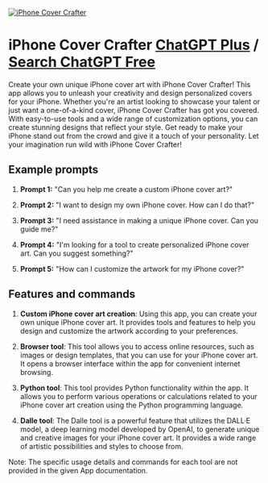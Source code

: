 
[![iPhone Cover Crafter](https://files.oaiusercontent.com/file-zd0Z4bJTdqsU1bZpsOZLI3lM?se=2123-10-16T11%3A01%3A28Z&sp=r&sv=2021-08-06&sr=b&rscc=max-age%3D31536000%2C%20immutable&rscd=attachment%3B%20filename%3D42fbc2e8-8295-442b-8e22-70f5c960d659.png&sig=a4TgGYp/OmSK3OAcp/AY/DV3ARYpADB3wbwU3/Wq/js%3D)](https://chat.openai.com/g/g-tDgzoMsuz-iphone-cover-crafter)

# iPhone Cover Crafter [ChatGPT Plus](https://chat.openai.com/g/g-tDgzoMsuz-iphone-cover-crafter) / [Search ChatGPT Free](https://gptcall.net/index.html#/?search=iPhone%20Cover%20Crafter)

Create your own unique iPhone cover art with iPhone Cover Crafter! This app allows you to unleash your creativity and design personalized covers for your iPhone. Whether you're an artist looking to showcase your talent or just want a one-of-a-kind cover, iPhone Cover Crafter has got you covered. With easy-to-use tools and a wide range of customization options, you can create stunning designs that reflect your style. Get ready to make your iPhone stand out from the crowd and give it a touch of your personality. Let your imagination run wild with iPhone Cover Crafter!

## Example prompts

1. **Prompt 1:** "Can you help me create a custom iPhone cover art?"

2. **Prompt 2:** "I want to design my own iPhone cover. How can I do that?"

3. **Prompt 3:** "I need assistance in making a unique iPhone cover. Can you guide me?"

4. **Prompt 4:** "I'm looking for a tool to create personalized iPhone cover art. Can you suggest something?"

5. **Prompt 5:** "How can I customize the artwork for my iPhone cover?"

## Features and commands

1. **Custom iPhone cover art creation**: Using this app, you can create your own unique iPhone cover art. It provides tools and features to help you design and customize the artwork according to your preferences.

2. **Browser tool**: This tool allows you to access online resources, such as images or design templates, that you can use for your iPhone cover art. It opens a browser interface within the app for convenient internet browsing.

3. **Python tool**: This tool provides Python functionality within the app. It allows you to perform various operations or calculations related to your iPhone cover art creation using the Python programming language.

4. **Dalle tool**: The Dalle tool is a powerful feature that utilizes the DALL·E model, a deep learning model developed by OpenAI, to generate unique and creative images for your iPhone cover art. It provides a wide range of artistic possibilities and styles to choose from.

Note: The specific usage details and commands for each tool are not provided in the given App documentation.


